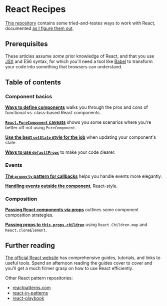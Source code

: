 # React Recipes

[This repository](https://github.com/danburzo/react-recipes/) contains some tried-and-testes ways to work with React, documented [as I figure them out](https://github.com/danburzo/as-we-learn).

## Prerequisites

These articles assume _some_ prior knowledge of React, and that you use [JSX](https://reactjs.org/docs/introducing-jsx.html) and ES6 syntax, for which you'll need a tool like [Babel](https://babeljs.io) to transform your code into something that browsers can understand. 

## Table of contents

### Component basics

[__Ways to define components__](./recipes/components.md) walks you through the pros and cons of functional vs. class-based React components.

[__`React.PureComponent` caveats__](./recipes/purecomponent-caveats.md) shows you some scenarios where you're better off not using `PureComponent`.

[__Use the best `setState` style for the job__](./recipes/set-state.md) when updating your component's state. 

[__Ways to use `defaultProps`__](./recipes/defaultprops.md) to make your code clearer. 

### Events

[__The `property` pattern for callbacks__](./recipes/property-pattern.md) helps you handle events more elegantly. 

[__Handling events outside the component__](./recipes/outside-events.md), React-style.

### Composition

[__Passing React components via props__](./recipes/passing-components.md) outlines some component composition strategies.

[__Passing props to `this.props.children`__](./recipes/children-props.md) using `React.Children.map` and `React.cloneElement`.

## Further reading

[The official React website](https://reactjs.org/) has comprehensive guides, tutorials, and links to useful tools. Spend an afternoon reading the guides cover to cover and you'll get a much firmer grasp on how to use React efficiently.

Other React pattern repositories:

* [reactpatterns.com](http://reactpatterns.com/)
* [react-in-patterns](https://github.com/krasimir/react-in-patterns)
* [react-playbook](https://github.com/kylpo/react-playbook)
